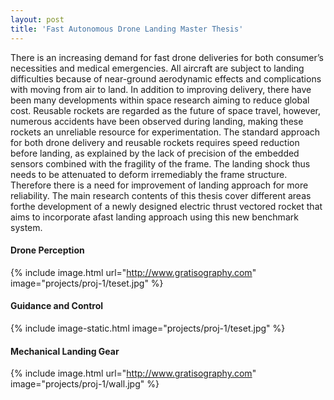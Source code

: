 ```yaml
---
layout: post
title: 'Fast Autonomous Drone Landing Master Thesis'
---
```

There is an increasing demand for fast drone deliveries for both consumer’s necessities and medical emergencies. All aircraft are subject to landing difficulties because of near-ground aerodynamic effects and complications with moving from air to land. In addition to improving delivery, there have been many developments within space research aiming to reduce global cost. Reusable rockets are regarded as the future of space travel, however, numerous accidents have been observed during landing, making these rockets an unreliable resource for experimentation. The standard approach for both drone delivery and reusable rockets requires speed reduction before landing, as explained by the lack of precision of the embedded sensors combined with the fragility of the frame. The landing shock thus needs to be attenuated to deform irremediably the frame structure. Therefore there is a need for improvement of landing approach for more reliability. The main research contents of this thesis cover different areas forthe development of a newly designed electric thrust vectored rocket that aims to incorporate afast landing approach using this new benchmark system.

#### Drone Perception

{% include image.html url="http://www.gratisography.com" image="projects/proj-1/teset.jpg" %}

#### Guidance and Control

{% include image-static.html image="projects/proj-1/teset.jpg" %}

#### Mechanical Landing Gear

{% include image.html url="http://www.gratisography.com" image="projects/proj-1/wall.jpg" %}
